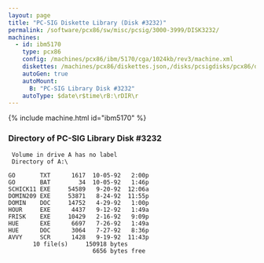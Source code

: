 ```yaml
---
layout: page
title: "PC-SIG Diskette Library (Disk #3232)"
permalink: /software/pcx86/sw/misc/pcsig/3000-3999/DISK3232/
machines:
  - id: ibm5170
    type: pcx86
    config: /machines/pcx86/ibm/5170/cga/1024kb/rev3/machine.xml
    diskettes: /machines/pcx86/diskettes.json,/disks/pcsigdisks/pcx86/diskettes.json
    autoGen: true
    autoMount:
      B: "PC-SIG Library Disk #3232"
    autoType: $date\r$time\rB:\rDIR\r
---
```


{% include machine.html id="ibm5170" %}

### Directory of PC-SIG Library Disk #3232

     Volume in drive A has no label
     Directory of A:\

    GO       TXT      1617  10-05-92   2:00p
    GO       BAT        34  10-05-92   1:46p
    SCHICK11 EXE     54589   9-20-92  12:06a
    DOMIN209 EXE     53871   8-24-92  11:55p
    DOMIN    DOC     14752   4-29-92   1:00p
    HOUR     EXE      4437   9-12-92   1:49a
    FRISK    EXE     10429   2-16-92   9:09p
    HUE      EXE      6697   7-26-92   1:49a
    HUE      DOC      3064   7-27-92   8:36p
    AVVY     SCR      1428   9-19-92  11:43p
           10 file(s)     150918 bytes
                            6656 bytes free
